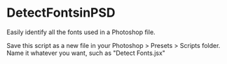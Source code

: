 # DetectFontsinPSD
Easily identify all the fonts used in a Photoshop file.

Save this script as a new file in your Photoshop > Presets > Scripts folder. Name it whatever you want, such as "Detect Fonts.jsx"
